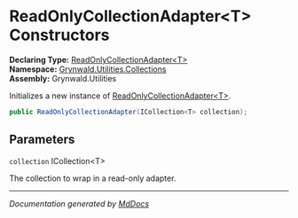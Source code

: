 ﻿<!--  
  <auto-generated>   
    The contents of this file were generated by a tool.  
    Changes to this file may be list if the file is regenerated  
  </auto-generated>   
-->

# ReadOnlyCollectionAdapter\<T\> Constructors

**Declaring Type:** [ReadOnlyCollectionAdapter\<T\>](../index.md)  
**Namespace:** [Grynwald.Utilities.Collections](../../index.md)  
**Assembly:** Grynwald.Utilities

Initializes a new instance of [ReadOnlyCollectionAdapter\<T\>](../index.md).

```csharp
public ReadOnlyCollectionAdapter(ICollection<T> collection);
```

## Parameters

`collection`  ICollection\<T\>

The collection to wrap in a read\-only adapter.

___

*Documentation generated by [MdDocs](https://github.com/ap0llo/mddocs)*
